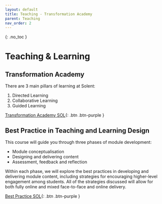 ```yaml
---
layout: default
title: Teaching - Transformation Academy
parent: Teaching
nav_order: 2
---
```


{: .no_toc }

# Teaching & Learning

## Transformation Academy

There are 3 main pillars of learning at Solent:

1. Directed Learning
1. Collaborative Learning 
1. Guided Learning

[Transformation Academy SOL](https://learn.solent.ac.uk/course/view.php?id=37138#){: .btn .btn-purple } 

## Best Practice in Teaching and Learning Design

This course will guide you through three phases of module development:

* Module conceptualisation
* Designing and delivering content
* Assessment, feedback and reflection

Within each phase, we will explore the best practices in developing and delivering module content, including strategies for encouraging higher-level engagement among students.  All of the strategies discussed will allow for both fully online and mixed face-to-face and online delivery.  

[Best Practice SOL](https://learn.solent.ac.uk/course/view.php?id=42870){: .btn .btn-purple } 